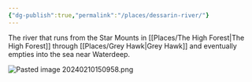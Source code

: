 ```yaml
---
{"dg-publish":true,"permalink":"/places/dessarin-river/"}
---
```


The river that runs from the Star Mounts in [[Places/The High Forest\|The High Forest]] through [[Places/Grey Hawk\|Grey Hawk]] and eventually empties into the sea near Waterdeep.  

![Pasted image 20240210150958.png](/img/user/Z_Attachments/Pasted%20image%2020240210150958.png)